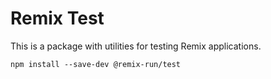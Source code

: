 # Remix Test

This is a package with utilities for testing Remix applications.

```
npm install --save-dev @remix-run/test
```
